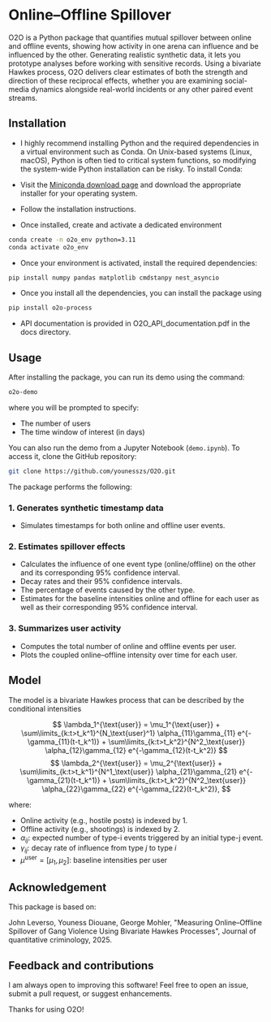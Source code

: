 # Online–Offline Spillover

O2O is a Python package that quantifies mutual spillover between online and offline events, showing how activity in one arena can influence and be influenced by the other. Generating realistic synthetic data, it lets you prototype analyses before working with sensitive records. Using a bivariate Hawkes process, O2O delivers clear estimates of both the strength and direction of these reciprocal effects, whether you are examining social-media dynamics alongside real-world incidents or any other paired event streams.



## Installation

- I highly recommend installing Python and the required dependencies in a virtual environment such as Conda. On Unix-based systems (Linux, macOS), Python is often tied to critical system functions, so modifying the system-wide Python installation can be risky. To install Conda:

- Visit the [Miniconda download page](https://docs.conda.io/en/latest/miniconda.html) and download the appropriate installer for your operating system.
- Follow the installation instructions.
- Once installed, create and activate a dedicated environment

```bash
conda create -n o2o_env python=3.11
conda activate o2o_env
```
- Once your environment is activated, install the required dependencies:

```bash
pip install numpy pandas matplotlib cmdstanpy nest_asyncio
```
- Once you install all the dependencies, you can install the package using 

```bash
pip install o2o-process
```
- API documentation is provided in O2O_API_documentation.pdf in the docs directory.

<!--## Linux Note: Fix for Compiler and Stan Errors
If you use Linux you might encounter an error like 
```
libstdc++.so.6: version `GLIBCXX_3.4.32' not found
```
Or:
```
ValueError: TAPE_ERROR: The JSON document has an improper structure
```
This means that you need a newer version of the C++ compiler. To fix this, run the following:

```bash
sudo apt update
sudo apt install g++-11
```

Then set the compiler and clear Stan's cache

```bash
export CXX=/usr/bin/g++-11
rm -rf ~/.cache/httpstan
```
-->
## Usage

After installing the package, you can run its demo using the command:

```bash
o2o-demo
```
where you will be prompted to specify:

- The number of users
- The time window of interest (in days)

You can also run the demo from a Jupyter Notebook (`demo.ipynb`). To access it, clone the GitHub repository:

```bash
git clone https://github.com/younesszs/O2O.git
```

The package performs the following:


### 1. **Generates synthetic timestamp data**

- Simulates timestamps for both online and offline user events.

### 2. **Estimates spillover effects**

- Calculates the influence of one event type (online/offline) on the other and its corresponding 95% confidence interval.
- Decay rates and their 95% confidence intervals.
- The percentage of events caused by the other type.
- Estimates for the baseline intensities online and offline for each user as well as their corresponding 95% confidence interval.

### 3. **Summarizes user activity**

- Computes the total number of online and offline events per user.
- Plots the coupled online–offline intensity over time for each user.

## Model

The model is a bivariate Hawkes process that can be described by the conditional intensities

$$
\lambda_1^{\text{user}} = \mu_1^{\text{user}} + \sum\limits_{k:t>t_k^1}^{N_\text{user}^1} \alpha_{11}\gamma_{11} e^{-\gamma_{11}(t-t_k^1)} + \sum\limits_{k:t>t_k^2}^{N^2_\text{user}} \alpha_{12}\gamma_{12} e^{-\gamma_{12}(t-t_k^2)}
$$
$$
\lambda_2^{\text{user}} = \mu_2^{\text{user}} + \sum\limits_{k:t>t_k^1}^{N^1_\text{user}} \alpha_{21}\gamma_{21} e^{-\gamma_{21}(t-t_k^1)} + \sum\limits_{k:t>t_k^2}^{N^2_\text{user}} \alpha_{22}\gamma_{22} e^{-\gamma_{22}(t-t_k^2)},
$$

where:

* Online activity (e.g., hostile posts) is indexed by 1.
* Offline activity (e.g., shootings) is indexed by 2.
* $\alpha_{ij}$: expected number of type-i events triggered by an initial type-j event.
* $\gamma_{ij}$: decay rate of influence from type $j$ to type $i$
* $\mu^{\text{user}} = [\mu_1, \mu_2]$: baseline intensities per user



## Acknowledgement

This package is based on:

John Leverso, Youness Diouane, George Mohler, "Measuring Online–Offline Spillover of Gang Violence Using Bivariate Hawkes Processes", 
Journal of quantitative criminology, 2025.

## Feedback and contributions
I am always open to improving this software! 
Feel free to open an issue, submit a pull request, or suggest enhancements.

Thanks for using O2O!







